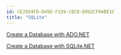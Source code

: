 ```yaml
---
id: CE2924FD-D45D-F329-C8CD-ED92CF0ABE1C
title: "SQLite"
---
```


[Create a Database with ADO.NET](/recipes/ios/data/sqlite/create_a_database_with_ado.net)

 [Create a Database with SQLite.NET](/recipes/ios/data/sqlite/create_a_database_with_sqlitenet)
